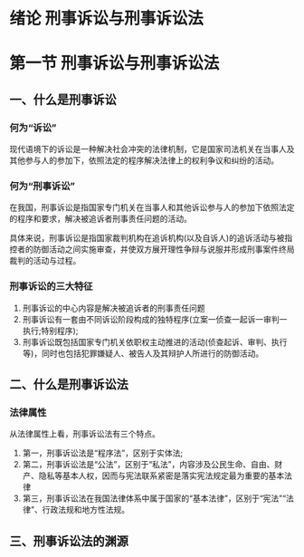 # 绪论 刑事诉讼与刑事诉讼法
# 第一节 刑事诉讼与刑事诉讼法
## 一、什么是刑事诉讼
### 何为“诉讼”
现代语境下的诉讼是一种解决社会冲突的法律机制，它是国家司法机关在当事人及其他参与人的参加下，依照法定的程序解决法律上的权利争议和纠纷的活动。
### 何为“刑事诉讼”
在我国，刑事诉讼是指国家专门机关在当事人和其他诉讼参与人的参加下依照法定的程序和要求，解决被追诉者刑事责任问题的活动。

具体来说，刑事诉讼是指国家裁判机构在追诉机构(以及自诉人)的追诉活动与被指控者的防御活动之间实施审查，并使双方展开理性争辩与说服并形成刑事案件终局裁判的活动与过程。
### 刑事诉讼的三大特征
1. 刑事诉讼的中心内容是解决被追诉者的刑事责任问题
2. 刑事诉讼有一套由不同诉讼阶段构成的独特程序(立案一侦查一起诉一审判一执行;特别程序);
3. 刑事诉讼既包括国家专门机关依职权主动推进的活动(侦查起诉、审判、执行等)，同时也包括犯罪嫌疑人、被告人及其辩护人所进行的防御活动。
## 二、什么是刑事诉讼法
### 法律属性
从法律属性上看，刑事诉讼法有三个特点。
1. 第一，刑事诉讼法是“程序法”，区别于实体法;
2. 第二，刑事诉讼法是“公法”，区别于“私法”，内容涉及公民生命、自由、财产、隐私等基本人权，因而与宪法联系紧密是落实宪法规定最为重要的基本法律
3. 第三，刑事诉讼法在我国法律体系中属于国家的“基本法律”，区别于“宪法”“法律”、行政法规和地方性法规。
## 三、刑事诉讼法的渊源
